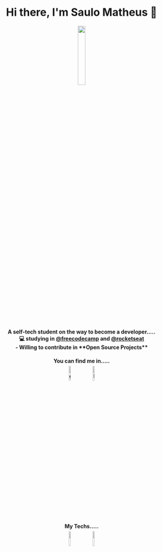 <h1 align="center"> Hi there, I'm Saulo Matheus 👋</h1>

<p align="center">
<img width="20%" src="https://img.icons8.com/ios-filled/96/000000/programming.png"/>
</p>

<h4 align="center">
 A self-tech student on the way to become a developer.....
<br/>
💻 studying in <a href="https://www.freecodecamp.org/">@freecodecamp</a>
and 
<a href="https://app.rocketseat.com.br/me/indexsaulomathe">@rocketseat</a>
<br/>
- Willing to contribute in **Open Source Projects**
</h4>

<h4 align="center">
 You can find me in.....
<br/>
<a href="https://github.com/indexsaulomathe"><img alt="github" width="10%" style="padding:5px" src="https://img.icons8.com/clouds/100/000000/github.png"/></a>
<a href="https://www.linkedin.com/in/indexsaulomathe/"><img alt="linkedin" width="10%" style="padding:5px" src="https://img.icons8.com/clouds/100/000000/linkedin.png"/></a>

</h4>


<h4 align="center">
 My Techs.....
<br/>
<img width="10%" style="padding:5px" src="https://img.icons8.com/color/144/000000/javascript.png"/>
<img width="10%" style="padding:5px" src="https://img.icons8.com/color/144/000000/python.png"/>
 
 
</h4>
